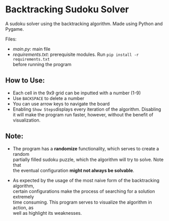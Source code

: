 # Backtracking Sudoku Solver
A sudoku solver using the backtracking algorithm. Made using Python and Pygame.

Files:
- *main.py*: main file
- *requirements.txt*: prerequisite modules. Run `pip install -r requirements.txt`<br> before running the program

## How to Use:
- Each cell in the 9x9 grid can be inputted with a number (1-9)
- Use `BACKSPACE` to delete a number
- You can use arrow keys to navigate the board
- Enabling `Show Steps`displays every iteration of the algorithm. Disabling<br> it will make the program run faster, however, without the benefit of visualization.

[](https://ibb.co/vBycdv3)

## Note:
- The program has a **randomize** functionality, which serves to create a random <br>partially filled sudoku puzzle, which the algorithm will try to solve. Note that<br> the eventual configuration **might not always be solvable**.

- As expected by the usage of the most naive form of the backtracking algorithm, <br> certain configurations make the process of searching for a solution extremely <br> time consuming. This program serves to visualize the algorithm in action, as <br> well as highlight its weaknesses.

